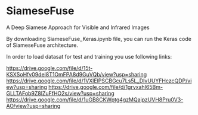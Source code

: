 # SiameseFuse
A Deep Siamese Approach for Visible and Infrared Images

By downloading SiameseFuse_Keras.ipynb file, you can run the Keras code of SiameseFuse architecture. 

In order to load datasat for test and training you use following links:

https://drive.google.com/file/d/15t-KSXSoHfv09del8T1OmFPA8d9GuVQb/view?usp=sharing https://drive.google.com/file/d/1VXlElPSCBGcu7Ls5L_DIvUUYFHczcQDP/view?usp=sharing 
https://drive.google.com/file/d/1grvxahI65Bm-GLLTAFob9Z8lZuFfHO2s/view?usp=sharing https://drive.google.com/file/d/1uGB8CKWptg4gzMQajpzUVH8Pru0V3-AO/view?usp=sharing

